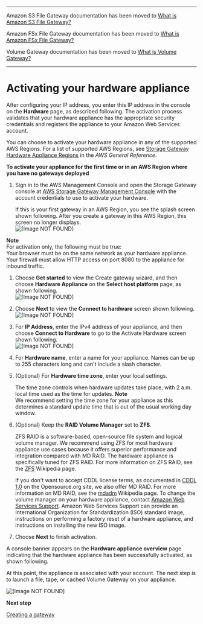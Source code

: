 --------

Amazon S3 File Gateway documentation has been moved to [What is Amazon S3 File Gateway?](https://docs.aws.amazon.com/filegateway/latest/files3/WhatIsStorageGateway.html)

Amazon FSx File Gateway documentation has been moved to [What is Amazon FSx File Gateway?](https://docs.aws.amazon.com/filegateway/latest/filefsxw/WhatIsStorageGateway.html)

Volume Gateway documentation has been moved to [What is Volume Gateway?](https://docs.aws.amazon.com/storagegateway/latest/vgw/WhatIsStorageGateway.html)

--------

# Activating your hardware appliance<a name="appliance-activation"></a>

After configuring your IP address, you enter this IP address in the console on the **Hardware** page, as described following\. The activation process validates that your hardware appliance has the appropriate security credentials and registers the appliance to your Amazon Web Services account\.

You can choose to activate your hardware appliance in any of the supported AWS Regions\. For a list of supported AWS Regions, see [Storage Gateway Hardware Appliance Regions](https://docs.aws.amazon.com/general/latest/gr/sg.html#sg-hardware-appliance) in the *AWS General Reference*\.

**To activate your appliance for the first time or in an AWS Region where you have no gateways deployed**

1. Sign in to the AWS Management Console and open the Storage Gateway console at [AWS Storage Gateway Management Console](https://console.aws.amazon.com/storagegateway/home) with the account credentials to use to activate your hardware\.

   If this is your first gateway in an AWS Region, you see the splash screen shown following\. After you create a gateway in this AWS Region, this screen no longer displays\.  
![\[Image NOT FOUND\]](http://docs.aws.amazon.com/storagegateway/latest/tgw/images/ApplianceIntoSplash.png)  
  

**Note**  
For activation only, the following must be true:  
Your browser must be on the same network as your hardware appliance\.
Your firewall must allow HTTP access on port 8080 to the appliance for inbound traffic\.

1. Choose **Get started** to view the Create gateway wizard, and then choose **Hardware Appliance** on the **Select host platform** page, as shown following\.  
![\[Image NOT FOUND\]](http://docs.aws.amazon.com/storagegateway/latest/tgw/images/ApplianceSelectHostPlatform.png)  
  


1. Choose **Next** to view the **Connect to hardware** screen shown following\.  
![\[Image NOT FOUND\]](http://docs.aws.amazon.com/storagegateway/latest/tgw/images/ApplianceConnectHardware.png)  
  


1. For **IP Address**, enter the IPv4 address of your appliance, and then choose **Connect to Hardware** to go to the Activate Hardware screen shown following\.  
![\[Image NOT FOUND\]](http://docs.aws.amazon.com/storagegateway/latest/tgw/images/ApplianceActivateHardware.png)  
  


1. For **Hardware name**, enter a name for your appliance\. Names can be up to 255 characters long and can't include a slash character\.

1. \(Optional\) For **Hardware time zone**, enter your local settings\.

   The time zone controls when hardware updates take place, with 2 a\.m\. local time used as the time for updates\.
**Note**  
We recommend setting the time zone for your appliance as this determines a standard update time that is out of the usual working day window\.

1. \(Optional\) Keep the **RAID Volume Manager** set to **ZFS**\.

   ZFS RAID is a software\-based, open\-source file system and logical volume manager\. We recommend using ZFS for most hardware appliance use cases because it offers superior performance and integration compared with MD RAID\. The hardware appliance is specifically tuned for ZFS RAID\. For more information on ZFS RAID, see the [ZFS](https://en.wikipedia.org/wiki/ZFS) Wikipedia page\.

   If you don't want to accept CDDL license terms, as documented in [CDDL 1\.0](https://opensource.org/licenses/CDDL-1.0) on the Opensource\.org site, we also offer MD RAID\. For more information on MD RAID, see the [mdadm]( https://en.wikipedia.org/wiki/Mdadm) Wikipedia page\. To change the volume manager on your hardware appliance, contact [Amazon Web Services Support](http://aws.amazon.com/contact-us)\. Amazon Web Services Support can provide an International Organization for Standardization \(ISO\) standard image, instructions on performing a factory reset of a hardware appliance, and instructions on installing the new ISO image\.

1.  Choose **Next** to finish activation\.

A console banner appears on the **Hardware appliance overview** page indicating that the hardware appliance has been successfully activated, as shown following\.

At this point, the appliance is associated with your account\. The next step is to launch a file, tape, or cached Volume Gateway on your appliance\.

![\[Image NOT FOUND\]](http://docs.aws.amazon.com/storagegateway/latest/tgw/images/appliance-activation-final.png)





**Next step**

[Creating a gateway](appliance-launch-gateway.md)